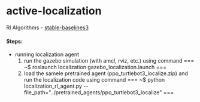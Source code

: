 # active-localization

Rl Algorithms - [stable-baselines3](https://github.com/DLR-RM/stable-baselines3)

#### Steps:

- running localization agent
  1. run the gazebo simulation (with amcl, rviz, etc.) using command === ~$ roslaunch localization gazebo_localization.launch ===
  2. load the samele pretrained agent (ppo_turtlebot3_localize.zip) and run the localization code using command === ~$ python localization_rl_agent.py --file_path="../pretrained_agents/ppo_turtlebot3_localize" ===
